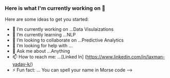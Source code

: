 ### Here is what I'm currently working on 👋

 

Here are some ideas to get you started:

- 🔭 I’m currently working on ...Data Visulaizations 
- 🌱 I’m currently learning ...NLP
- 👯 I’m looking to collaborate on ...Predictive Analytics
- 🤔 I’m looking for help with ...
- 💬 Ask me about ...Anything
- 📫 How to reach me: ...[Linked In] (https://www.linkedin.com/in/laxman-yadav-k/)
- ⚡ Fun fact: ... You can spell your name in Morse code
-->
